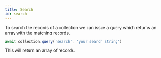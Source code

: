 ```yaml
---
title: Search
id: search
---
```


To search the records of a collection we can issue a query which returns an array with the matching records.

```js
await collection.query('search', 'your search string')
```

This will return an array of records.

